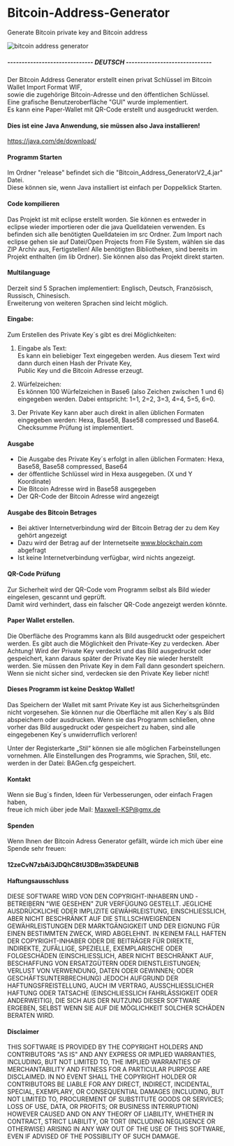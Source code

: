 # Bitcoin-Address-Generator
Generate Bitcoin private key and Bitcoin address



![bitcoin address generator](https://user-images.githubusercontent.com/34688939/36938090-c547b32e-1f1c-11e8-8542-38839e44b81a.png)


##### ------------------------------ DEUTSCH ------------------------------

Der Bitcoin Address Generator erstellt einen privat Schlüssel im Bitcoin Wallet Import Format WIF,           
sowie die zugehörige Bitcoin-Adresse und den öffentlichen Schlüssel.            
Eine grafische Benutzeroberfläche "GUI" wurde implementiert.                         
Es kann eine Paper-Wallet mit QR-Code erstellt und ausgedruckt werden.  
    
#### Dies ist eine Java Anwendung, sie müssen also Java installieren!
https://java.com/de/download/

#### Programm Starten
Im Ordner "release" befindet sich die "Bitcoin_Address_GeneratorV2_4.jar" Datei.                        
Diese können sie, wenn Java installiert ist einfach per Doppelklick Starten.



#### Code kompilieren
Das Projekt ist mit eclipse erstellt worden.
Sie können es entweder in eclipse wieder importieren oder die java Quelldateien verwenden.
Es befinden sich alle benötigten Quelldateien im src Ordner.
Zum Import nach eclipse gehen sie auf Datei/Open Projects from File System, wählen sie das ZIP Archiv aus, Fertigstellen!
Alle benötigten Bibliotheken, sind bereits im Projekt enthalten (im lib Ordner). Sie können also das Projekt direkt starten.



#### Multilanguage 
Derzeit sind 5 Sprachen implementiert:
Englisch, Deutsch,  Französisch, Russisch, Chinesisch.      
Erweiterung von weiteren Sprachen sind leicht möglich.



#### Eingabe:
Zum Erstellen des Private Key´s gibt es drei Möglichkeiten:

1. Eingabe als Text:                                    
Es kann ein beliebiger Text eingegeben werden. 
Aus diesem Text wird dann durch einen Hash der Private Key,                 
Public Key und die Bitcoin Adresse erzeugt.

2. Würfelzeichen:                                   
Es können 100 Würfelzeichen in Base6 (also Zeichen zwischen 1 und 6) eingegeben werden.
Dabei entspricht: 1=1, 2=2, 3=3, 4=4, 5=5, 6=0.

3. Der Private Key kann aber auch direkt in allen üblichen Formaten eingegeben werden:
Hexa, Base58, Base58 compressed und Base64.
Checksumme Prüfung ist implementiert.



#### Ausgabe
- Die Ausgabe des Private Key´s erfolgt in allen üblichen Formaten: Hexa, Base58, Base58 compressed, Base64
- der öffentliche Schlüssel wird in Hexa ausgegeben. (X und Y Koordinate)
- Die Bitcoin Adresse wird in Base58 ausgegeben
- Der QR-Code der Bitcoin Adresse wird angezeigt



#### Ausgabe des Bitcoin Betrages
- Bei aktiver Internetverbindung wird der Bitcoin Betrag der zu dem Key gehört angezeigt
- Dazu wird der Betrag auf der Internetseite www.blockchain.com abgefragt
- Ist keine Internetverbindung verfügbar, wird nichts angezeigt.



#### QR-Code Prüfung
Zur Sicherheit wird der QR-Code vom Programm selbst als Bild wieder eingelesen, 
gescannt und geprüft.                       
Damit wird verhindert, dass ein falscher QR-Code angezeigt werden könnte.



#### Paper Wallet erstellen.
Die Oberfläche des Programms kann als Bild ausgedruckt oder gespeichert werden. 
Es gibt auch die Möglichkeit den Private-Key zu verdecken. 
Aber Achtung! Wird der Private Key verdeckt und das Bild ausgedruckt oder gespeichert, 
kann daraus später der Private Key nie wieder herstellt werden. 
Sie müssen den Private Key in dem Fall dann gesondert speichern.
Wenn sie nicht sicher sind, verdecken sie den Private Key lieber nicht!



#### Dieses Programm ist keine Desktop Wallet!
Das Speichern der Wallet mit samt Private Key ist aus Sicherheitsgründen nicht vorgesehen.
Sie können nur die Oberfläche mit allen Key´s als Bild abspeichern oder ausdrucken.
Wenn sie das Programm schließen, ohne vorher das Bild ausgedruckt oder gespeichert zu haben, 
sind alle eingegebenen Key´s unwiderruflich verloren!

Unter der Registerkarte „Stil“ können sie alle möglichen Farbeinstellungen vornehmen.
Alle Einstellungen des Programms, wie Sprachen, Stil, etc. werden in der Datei: BAGen.cfg gespeichert.


#### Kontakt
Wenn sie Bug´s finden, Ideen für Verbesserungen, oder einfach Fragen haben,                 
freue ich mich über jede Mail: Maxwell-KSP@gmx.de


#### Spenden
Wenn Ihnen der Bitcoin Adress Generator gefällt, würde ich mich über eine Spende sehr freuen: 
#### 12zeCvN7zbAi3JDQhC8tU3DBm35kDEUNiB 
   




#### Haftungsausschluss

DIESE SOFTWARE WIRD VON DEN COPYRIGHT-INHABERN UND -BETREIBERN "WIE GESEHEN" ZUR VERFÜGUNG GESTELLT. 
JEGLICHE AUSDRÜCKLICHE ODER IMPLIZITE GEWÄHRLEISTUNG, EINSCHLIESSLICH, 
ABER NICHT BESCHRÄNKT AUF DIE STILLSCHWEIGENDEN GEWÄHRLEISTUNGEN DER MARKTGÄNGIGKEIT 
UND DER EIGNUNG FÜR EINEN BESTIMMTEN ZWECK, WIRD ABGELEHNT. 
IN KEINEM FALL HAFTEN DER COPYRIGHT-INHABER ODER DIE BEITRÄGER FÜR DIREKTE, 
INDIREKTE, ZUFÄLLIGE, SPEZIELLE, EXEMPLARISCHE ODER FOLGESCHÄDEN (EINSCHLIESSLICH, 
ABER NICHT BESCHRÄNKT AUF, BESCHAFFUNG VON ERSATZGÜTERN ODER DIENSTLEISTUNGEN; 
VERLUST VON VERWENDUNG, DATEN ODER GEWINNEN; ODER GESCHÄFTSUNTERBRECHUNG) JEDOCH AUFGRUND DER HAFTUNGSFREISTELLUNG, 
AUCH IM VERTRAG, AUSSCHLIESSLICHER HAFTUNG ODER TATSACHE (EINSCHLIESSLICH FAHRLÄSSIGKEIT ODER ANDERWEITIG), 
DIE SICH AUS DER NUTZUNG DIESER SOFTWARE ERGEBEN, SELBST WENN SIE AUF DIE MÖGLICHKEIT SOLCHER SCHÄDEN BERATEN WIRD.









#### Disclaimer
THIS SOFTWARE IS PROVIDED BY THE COPYRIGHT HOLDERS AND CONTRIBUTORS "AS IS"
AND ANY EXPRESS OR IMPLIED WARRANTIES, INCLUDING, BUT NOT LIMITED TO, THE
IMPLIED WARRANTIES OF MERCHANTABILITY AND FITNESS FOR A PARTICULAR PURPOSE
ARE DISCLAIMED. IN NO EVENT SHALL THE COPYRIGHT HOLDER OR CONTRIBUTORS BE
LIABLE FOR ANY DIRECT, INDIRECT, INCIDENTAL, SPECIAL, EXEMPLARY, OR
CONSEQUENTIAL DAMAGES (INCLUDING, BUT NOT LIMITED TO, PROCUREMENT OF
SUBSTITUTE GOODS OR SERVICES; LOSS OF USE, DATA, OR PROFITS; OR BUSINESS
INTERRUPTION) HOWEVER CAUSED AND ON ANY THEORY OF LIABILITY, WHETHER IN
CONTRACT, STRICT LIABILITY, OR TORT (INCLUDING NEGLIGENCE OR OTHERWISE)
ARISING IN ANY WAY OUT OF THE USE OF THIS SOFTWARE, EVEN IF ADVISED OF THE
POSSIBILITY OF SUCH DAMAGE.





